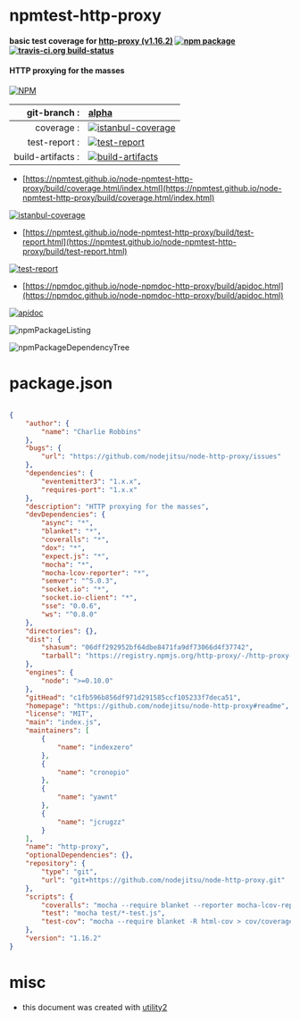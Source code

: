 # npmtest-http-proxy

#### basic test coverage for  [http-proxy (v1.16.2)](https://github.com/nodejitsu/node-http-proxy#readme)  [![npm package](https://img.shields.io/npm/v/npmtest-http-proxy.svg?style=flat-square)](https://www.npmjs.org/package/npmtest-http-proxy) [![travis-ci.org build-status](https://api.travis-ci.org/npmtest/node-npmtest-http-proxy.svg)](https://travis-ci.org/npmtest/node-npmtest-http-proxy)

#### HTTP proxying for the masses

[![NPM](https://nodei.co/npm/http-proxy.png?downloads=true&downloadRank=true&stars=true)](https://www.npmjs.com/package/http-proxy)

| git-branch : | [alpha](https://github.com/npmtest/node-npmtest-http-proxy/tree/alpha)|
|--:|:--|
| coverage : | [![istanbul-coverage](https://npmtest.github.io/node-npmtest-http-proxy/build/coverage.badge.svg)](https://npmtest.github.io/node-npmtest-http-proxy/build/coverage.html/index.html)|
| test-report : | [![test-report](https://npmtest.github.io/node-npmtest-http-proxy/build/test-report.badge.svg)](https://npmtest.github.io/node-npmtest-http-proxy/build/test-report.html)|
| build-artifacts : | [![build-artifacts](https://npmtest.github.io/node-npmtest-http-proxy/glyphicons_144_folder_open.png)](https://github.com/npmtest/node-npmtest-http-proxy/tree/gh-pages/build)|

- [https://npmtest.github.io/node-npmtest-http-proxy/build/coverage.html/index.html](https://npmtest.github.io/node-npmtest-http-proxy/build/coverage.html/index.html)

[![istanbul-coverage](https://npmtest.github.io/node-npmtest-http-proxy/build/screenCapture.buildCi.browser.%252Ftmp%252Fbuild%252Fcoverage.lib.html.png)](https://npmtest.github.io/node-npmtest-http-proxy/build/coverage.html/index.html)

- [https://npmtest.github.io/node-npmtest-http-proxy/build/test-report.html](https://npmtest.github.io/node-npmtest-http-proxy/build/test-report.html)

[![test-report](https://npmtest.github.io/node-npmtest-http-proxy/build/screenCapture.buildCi.browser.%252Ftmp%252Fbuild%252Ftest-report.html.png)](https://npmtest.github.io/node-npmtest-http-proxy/build/test-report.html)

- [https://npmdoc.github.io/node-npmdoc-http-proxy/build/apidoc.html](https://npmdoc.github.io/node-npmdoc-http-proxy/build/apidoc.html)

[![apidoc](https://npmdoc.github.io/node-npmdoc-http-proxy/build/screenCapture.buildCi.browser.%252Ftmp%252Fbuild%252Fapidoc.html.png)](https://npmdoc.github.io/node-npmdoc-http-proxy/build/apidoc.html)

![npmPackageListing](https://npmtest.github.io/node-npmtest-http-proxy/build/screenCapture.npmPackageListing.svg)

![npmPackageDependencyTree](https://npmtest.github.io/node-npmtest-http-proxy/build/screenCapture.npmPackageDependencyTree.svg)



# package.json

```json

{
    "author": {
        "name": "Charlie Robbins"
    },
    "bugs": {
        "url": "https://github.com/nodejitsu/node-http-proxy/issues"
    },
    "dependencies": {
        "eventemitter3": "1.x.x",
        "requires-port": "1.x.x"
    },
    "description": "HTTP proxying for the masses",
    "devDependencies": {
        "async": "*",
        "blanket": "*",
        "coveralls": "*",
        "dox": "*",
        "expect.js": "*",
        "mocha": "*",
        "mocha-lcov-reporter": "*",
        "semver": "^5.0.3",
        "socket.io": "*",
        "socket.io-client": "*",
        "sse": "0.0.6",
        "ws": "^0.8.0"
    },
    "directories": {},
    "dist": {
        "shasum": "06dff292952bf64dbe8471fa9df73066d4f37742",
        "tarball": "https://registry.npmjs.org/http-proxy/-/http-proxy-1.16.2.tgz"
    },
    "engines": {
        "node": ">=0.10.0"
    },
    "gitHead": "c1fb596b856df971d291585ccf105233f7deca51",
    "homepage": "https://github.com/nodejitsu/node-http-proxy#readme",
    "license": "MIT",
    "main": "index.js",
    "maintainers": [
        {
            "name": "indexzero"
        },
        {
            "name": "cronopio"
        },
        {
            "name": "yawnt"
        },
        {
            "name": "jcrugzz"
        }
    ],
    "name": "http-proxy",
    "optionalDependencies": {},
    "repository": {
        "type": "git",
        "url": "git+https://github.com/nodejitsu/node-http-proxy.git"
    },
    "scripts": {
        "coveralls": "mocha --require blanket --reporter mocha-lcov-reporter | ./node_modules/coveralls/bin/coveralls.js",
        "test": "mocha test/*-test.js",
        "test-cov": "mocha --require blanket -R html-cov > cov/coverage.html"
    },
    "version": "1.16.2"
}
```



# misc
- this document was created with [utility2](https://github.com/kaizhu256/node-utility2)
